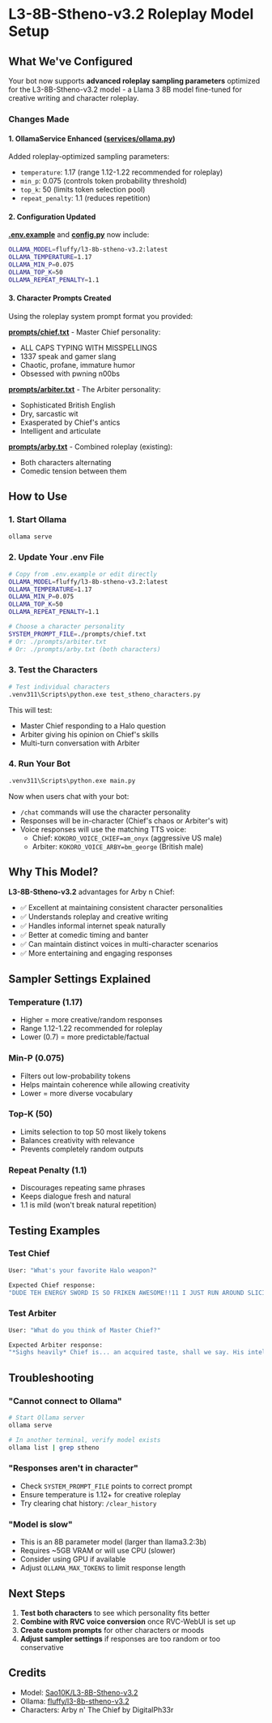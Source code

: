 # L3-8B-Stheno-v3.2 Roleplay Model Setup

## What We've Configured

Your bot now supports **advanced roleplay sampling parameters** optimized for the L3-8B-Stheno-v3.2 model - a Llama 3 8B model fine-tuned for creative writing and character roleplay.

### Changes Made

#### 1. OllamaService Enhanced ([services/ollama.py](services/ollama.py))
Added roleplay-optimized sampling parameters:
- `temperature`: 1.17 (range 1.12-1.22 recommended for roleplay)
- `min_p`: 0.075 (controls token probability threshold)
- `top_k`: 50 (limits token selection pool)
- `repeat_penalty`: 1.1 (reduces repetition)

#### 2. Configuration Updated
**[.env.example](.env.example)** and **[config.py](config.py)** now include:
```bash
OLLAMA_MODEL=fluffy/l3-8b-stheno-v3.2:latest
OLLAMA_TEMPERATURE=1.17
OLLAMA_MIN_P=0.075
OLLAMA_TOP_K=50
OLLAMA_REPEAT_PENALTY=1.1
```

#### 3. Character Prompts Created
Using the roleplay system prompt format you provided:

**[prompts/chief.txt](prompts/chief.txt)** - Master Chief personality:
- ALL CAPS TYPING WITH MISSPELLINGS
- 1337 speak and gamer slang
- Chaotic, profane, immature humor
- Obsessed with pwning n00bs

**[prompts/arbiter.txt](prompts/arbiter.txt)** - The Arbiter personality:
- Sophisticated British English
- Dry, sarcastic wit
- Exasperated by Chief's antics
- Intelligent and articulate

**[prompts/arby.txt](prompts/arby.txt)** - Combined roleplay (existing):
- Both characters alternating
- Comedic tension between them

## How to Use

### 1. Start Ollama
```bash
ollama serve
```

### 2. Update Your .env File
```bash
# Copy from .env.example or edit directly
OLLAMA_MODEL=fluffy/l3-8b-stheno-v3.2:latest
OLLAMA_TEMPERATURE=1.17
OLLAMA_MIN_P=0.075
OLLAMA_TOP_K=50
OLLAMA_REPEAT_PENALTY=1.1

# Choose a character personality
SYSTEM_PROMPT_FILE=./prompts/chief.txt
# Or: ./prompts/arbiter.txt
# Or: ./prompts/arby.txt (both characters)
```

### 3. Test the Characters
```bash
# Test individual characters
.venv311\Scripts\python.exe test_stheno_characters.py
```

This will test:
- Master Chief responding to a Halo question
- Arbiter giving his opinion on Chief's skills
- Multi-turn conversation with Arbiter

### 4. Run Your Bot
```bash
.venv311\Scripts\python.exe main.py
```

Now when users chat with your bot:
- `/chat` commands will use the character personality
- Responses will be in-character (Chief's chaos or Arbiter's wit)
- Voice responses will use the matching TTS voice:
  - Chief: `KOKORO_VOICE_CHIEF=am_onyx` (aggressive US male)
  - Arbiter: `KOKORO_VOICE_ARBY=bm_george` (British male)

## Why This Model?

**L3-8B-Stheno-v3.2** advantages for Arby n Chief:
- ✅ Excellent at maintaining consistent character personalities
- ✅ Understands roleplay and creative writing
- ✅ Handles informal internet speak naturally
- ✅ Better at comedic timing and banter
- ✅ Can maintain distinct voices in multi-character scenarios
- ✅ More entertaining and engaging responses

## Sampler Settings Explained

### Temperature (1.17)
- Higher = more creative/random responses
- Range 1.12-1.22 recommended for roleplay
- Lower (0.7) = more predictable/factual

### Min-P (0.075)
- Filters out low-probability tokens
- Helps maintain coherence while allowing creativity
- Lower = more diverse vocabulary

### Top-K (50)
- Limits selection to top 50 most likely tokens
- Balances creativity with relevance
- Prevents completely random outputs

### Repeat Penalty (1.1)
- Discourages repeating same phrases
- Keeps dialogue fresh and natural
- 1.1 is mild (won't break natural repetition)

## Testing Examples

### Test Chief
```bash
User: "What's your favorite Halo weapon?"

Expected Chief response:
"DUDE TEH ENERGY SWORD IS SO FRIKEN AWESOME!!11 I JUST RUN AROUND SLICING N00BS IN HALF LOL!! SLICE SLICE B*TCH!! GET REKT!!! ALTHOUGH TEH ROCKET LAUNCHER IS PRETTY SICK 2 CUZ BIG EXPLOSIONS GO BOOM!!! HAHA!!"
```

### Test Arbiter
```bash
User: "What do you think of Master Chief?"

Expected Arbiter response:
"*Sighs heavily* Chief is... an acquired taste, shall we say. His intellectual capacity rivals that of a particularly dim houseplant, and his vocabulary consists primarily of profanity and gaming terminology. Yet despite his numerous shortcomings, there's an odd charm to his relentless enthusiasm. One learns to tolerate him, much like a persistent headache."
```

## Troubleshooting

### "Cannot connect to Ollama"
```bash
# Start Ollama server
ollama serve

# In another terminal, verify model exists
ollama list | grep stheno
```

### "Responses aren't in character"
- Check `SYSTEM_PROMPT_FILE` points to correct prompt
- Ensure temperature is 1.12+ for creative roleplay
- Try clearing chat history: `/clear_history`

### "Model is slow"
- This is an 8B parameter model (larger than llama3.2:3b)
- Requires ~5GB VRAM or will use CPU (slower)
- Consider using GPU if available
- Adjust `OLLAMA_MAX_TOKENS` to limit response length

## Next Steps

1. **Test both characters** to see which personality fits better
2. **Combine with RVC voice conversion** once RVC-WebUI is set up
3. **Create custom prompts** for other characters or moods
4. **Adjust sampler settings** if responses are too random or too conservative

## Credits

- Model: [Sao10K/L3-8B-Stheno-v3.2](https://huggingface.co/Sao10K/L3-8B-Stheno-v3.2)
- Ollama: [fluffy/l3-8b-stheno-v3.2](https://ollama.com/fluffy/l3-8b-stheno-v3.2)
- Characters: Arby n' The Chief by DigitalPh33r
